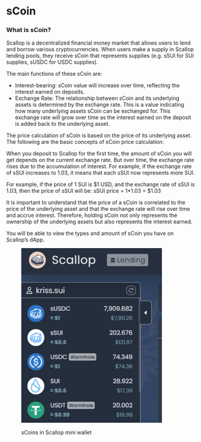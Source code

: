 # sCoin

### **What is sCoin?**

Scallop is a decentralized financial money market that allows users to lend and borrow various cryptocurrencies. When users make a supply in Scallop lending pools, they receive sCoin that represents supplies (e.g. sSUI for SUI supplies, sUSDC for USDC supplies).

The main functions of these sCoin are:

* Interest-bearing: sCoin value will increase over time, reflecting the interest earned on deposits.
* Exchange Rate: The relationship between sCoin and its underlying assets is determined by the exchange rate. This is a value indicating how many underlying assets sCoin can be exchanged for. This exchange rate will grow over time as the interest earned on the deposit is added back to the underlying asset.

The price calculation of sCoin is based on the price of its underlying asset. The following are the basic concepts of sCoin price calculation:

When you deposit to Scallop for the first time, the amount of sCoin you will get depends on the current exchange rate. But over time, the exchange rate rises due to the accumulation of interest. For example, if the exchange rate of sSUI increases to 1.03, it means that each sSUI now represents more SUI.

For example, if the price of 1 SUI is $1 USD, and the exchange rate of sSUI is 1.03, then the price of sSUI will be: sSUI price = 1\*1.03 = $1.03

It is important to understand that the price of a sCoin is correlated to the price of the underlying asset and that the exchange rate will rise over time and accrue interest. Therefore, holding sCoin not only represents the ownership of the underlying assets but also represents the interest earned.

You will be able to view the types and amount of sCoin you have on Scallop’s dApp.

<figure><img src="../../.gitbook/assets/image.png" alt="" width="375"><figcaption><p>sCoins in Scallop mini wallet</p></figcaption></figure>
